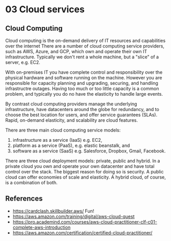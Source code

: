 # 03 Cloud services

## Cloud Computing

Cloud computing is the on-demand delivery of IT resources and capabilities over the internet
There are a number of cloud computing service providers, such as AWS, Azure, and GCP, which own and operate their own IT infrastructure.
Typically we don't rent a whole machine, but a "slice" of a server, e.g. EC2.

With on-premises IT you have complete control and responsibility over the physical hardware and software running on the machine. However you are responsible for capacity planning and upgrading, securing, and handling infrastructre outages. Having too much or too little capacity is a common problem, and typically you do no have the elasticity to handle large events.

By contrast cloud computing providers manage the underlying infrastructure, have datacenters around the globe for redundancy, and to choose the best location for users, and offer service guarantees (SLAs).
Rapid, on-demand elasticity, and scalability are cloud features.

There are three main cloud computing service models:

1. infrastructure as a service (IaaS) e.g. EC2,
2. platform as a service (PaaS), e.g. elastic beanstalk, and
3. software as a service (SaaS) e.g. Salesforce, Dropbox, Gmail, Facebook.

There are three cloud deployment models: private, public and hybrid. In a private cloud you own and operate your own datacenter and have total control over the stack. The biggest reason for doing so is security. A public cloud can offer economies of scale and elasticity. A hybrid cloud, of course, is a combination of both.

## References

- <https://cardclash.skillbuilder.aws/> Fun!
- <https://aws.amazon.com/training/digital/aws-cloud-quest>
- <https://pro.academind.com/courses/aws-cloud-practitioner-clf-c01-complete-aws-introduction>
- <https://aws.amazon.com/certification/certified-cloud-practitioner/>